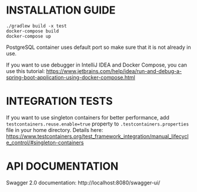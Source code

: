 # INSTALLATION GUIDE
```
./gradlew build -x test
docker-compose build
docker-compose up
```
PostgreSQL container uses default port so make sure that it is not already in use.

If you want to use debugger in IntelliJ IDEA and Docker Compose, you can use this tutorial: https://www.jetbrains.com/help/idea/run-and-debug-a-spring-boot-application-using-docker-compose.html

# INTEGRATION TESTS
If you want to use singleton containers for better performance, add `testcontainers.reuse.enable=true` property to `.testcontainers.properties` file in your home directory.
Details here: https://www.testcontainers.org/test_framework_integration/manual_lifecycle_control/#singleton-containers

# API DOCUMENTATION
Swagger 2.0 documentation: http://localhost:8080/swagger-ui/
